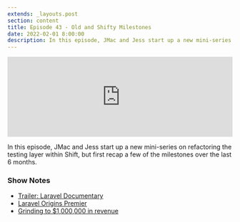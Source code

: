 ```yaml
---
extends: _layouts.post
section: content
title: Episode 43 - Old and Shifty Milestones
date: 2022-02-01 8:00:00
description: In this episode, JMac and Jess start up a new mini-series on refactoring the testing layer within Shift, but first recap a few of the milestones over the last 6 months.
---
```

<iframe src="https://share.transistor.fm/e/0c93fed4" width="100%" height="180" frameborder="0" scrolling="no" seamless="true" style="width:100%; height:180px;"></iframe>

In this episode, JMac and Jess start up a new mini-series on refactoring the testing layer within Shift, but first recap a few of the milestones over the last 6 months.

### Show Notes

- [Trailer: Laravel Documentary](https://www.youtube.com/watch?v=mH7cgoX3K0g)
- [Laravel Origins Premier](https://www.offerzen.com/community/laravel-origins-documentary)
- [Grinding to $1,000,000 in revenue](https://jasonmccreary.me/articles/grinding-to-million-dollar-revenue-saas/)
